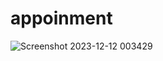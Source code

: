 # appoinment


![Screenshot 2023-12-12 003429](https://github.com/40654065/appoinment/assets/152056569/0d9b073a-5720-4b41-9615-ff79ddf4387a)
